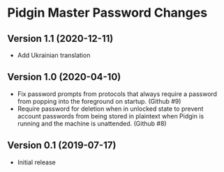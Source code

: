 # Pidgin Master Password Changes

## Version 1.1 (2020-12-11)
- Add Ukrainian translation

## Version 1.0 (2020-04-10)
- Fix password prompts from protocols that always require a password from
  popping into the foreground on startup. (Github #9)
- Require password for deletion when in unlocked state to prevent account
  passwords from being stored in plaintext when Pidgin is running and the
  machine is unattended. (Github #8)

## Version 0.1 (2019-07-17)
- Initial release

